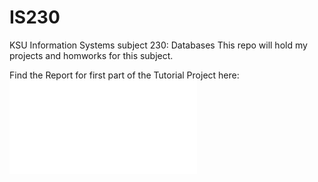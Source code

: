 # IS230
KSU Information Systems subject 230: Databases
This repo will hold my projects and homworks for this subject.

Find the Report for first part of the Tutorial Project here: ![Project part 1.md](./ProjectPart1.md)
